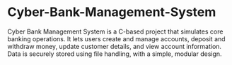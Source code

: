 # Cyber-Bank-Management-System
Cyber Bank Management System is a C-based project that simulates core banking operations. It lets users create and manage accounts, deposit and withdraw money, update customer details, and view account information. Data is securely stored using file handling, with a simple, modular design.
